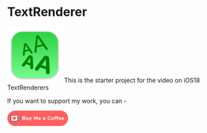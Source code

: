 # TextRenderer

![mac128](Images/mac128.png) This is the starter project for the video on iOS18 TextRenderers



If you want to support my work, you can - </br>

<a href='https://ko-fi.com/Z8Z22WRVG' target='_blank'><img height='36' style='border:0px;height:36px;' src='Images/kofi3.png' border='0' alt='Buy Me a Coffee at ko-fi.com' /></a>

